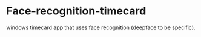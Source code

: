 # Face-recognition-timecard
windows timecard app that uses face recognition (deepface to be specific).
